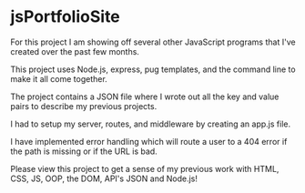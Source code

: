 # jsPortfolioSite

For this project I am showing off several other JavaScript programs that I've created over the past few months. 

This project uses Node.js, express, pug templates, and the command line to make it all come together. 

The project contains a JSON file where I wrote out all the key and value pairs to describe my previous projects. 

I had to setup my server, routes, and middleware by creating an app.js file. 

I have implemented error handling which will route a user to a 404 error if the path is missing or if the URL is bad.

Please view this project to get a sense of my previous work with HTML, CSS, JS, OOP, the DOM, API's JSON and Node.js!
